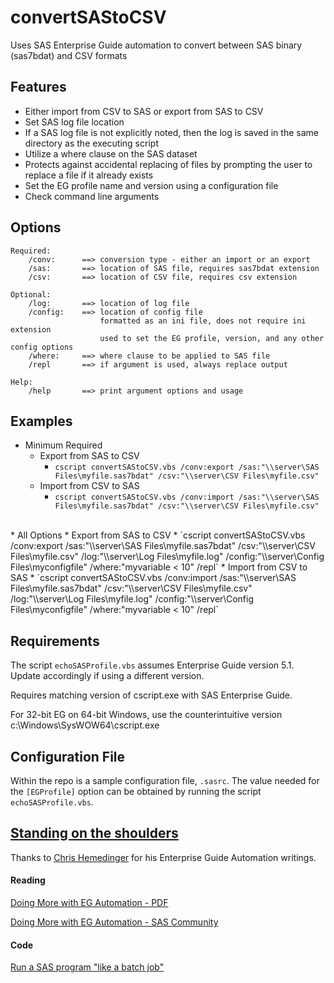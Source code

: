 # convertSAStoCSV
Uses SAS Enterprise Guide automation to convert between SAS binary (sas7bdat) and CSV formats

## Features
* Either import from CSV to SAS or export from SAS to CSV
* Set SAS log file location
* If a SAS log file is not explicitly noted, then the log is saved in the same directory as the executing script
* Utilize a where clause on the SAS dataset
* Protects against accidental replacing of files by prompting the user to replace a file if it already exists
* Set the EG profile name and version using a configuration file
* Check command line arguments

## Options
```
Required:
    /conv:      ==> conversion type - either an import or an export
    /sas:       ==> location of SAS file, requires sas7bdat extension
    /csv:       ==> location of CSV file, requires csv extension

Optional:
    /log:       ==> location of log file
    /config:    ==> location of config file
                    formatted as an ini file, does not require ini extension
                    used to set the EG profile, version, and any other config options
    /where:     ==> where clause to be applied to SAS file
    /repl       ==> if argument is used, always replace output

Help:
    /help       ==> print argument options and usage
```

## Examples
* Minimum Required
    * Export from SAS to CSV
        * `cscript convertSAStoCSV.vbs /conv:export /sas:"\\server\SAS Files\myfile.sas7bdat" /csv:"\\server\CSV Files\myfile.csv"`
    * Import from CSV to SAS
        * `cscript convertSAStoCSV.vbs /conv:import /sas:"\\server\SAS Files\myfile.sas7bdat" /csv:"\\server\CSV Files\myfile.csv"`
<br>
* All Options
    * Export from SAS to CSV
        * `cscript convertSAStoCSV.vbs /conv:export /sas:"\\server\SAS Files\myfile.sas7bdat" /csv:"\\server\CSV Files\myfile.csv" /log:"\\server\Log Files\myfile.log" /config:"\\server\Config Files\myconfigfile" /where:"myvariable < 10" /repl`
    * Import from CSV to SAS
        * `cscript convertSAStoCSV.vbs /conv:import /sas:"\\server\SAS Files\myfile.sas7bdat" /csv:"\\server\CSV Files\myfile.csv" /log:"\\server\Log Files\myfile.log" /config:"\\server\Config Files\myconfigfile" /where:"myvariable < 10" /repl`

## Requirements
The script `echoSASProfile.vbs` assumes Enterprise Guide version 5.1.  Update accordingly if using a different version.

Requires matching version of cscript.exe with SAS Enterprise Guide.

For 32-bit EG on 64-bit Windows, use the counterintuitive version c:\Windows\SysWOW64\cscript.exe

## Configuration File
Within the repo is a sample configuration file, `.sasrc`.  The value needed for the `[EGProfile]` option can be obtained by running the script `echoSASProfile.vbs`.

## [Standing on the shoulders](https://en.wikipedia.org/wiki/Standing_on_the_shoulders_of_giants)
Thanks to [Chris Hemedinger](https://github.com/cjdinger) for his Enterprise Guide Automation writings.

#### Reading
[Doing More with EG Automation - PDF](http://support.sas.com/documentation/onlinedoc/guide/examples/SASGF2012/Hemedinger_298-2012.pdf)

[Doing More with EG Automation - SAS Community](http://www.sascommunity.org/wiki/Not_Just_for_Scheduling:_Doing_More_with_SAS_Enterprise_Guide_Automation)

#### Code
[Run a SAS program "like a batch job"](http://support.sas.com/documentation/onlinedoc/guide/examples/SASGF2012/BatchProject.vbs.txt)
